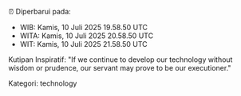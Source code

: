 ⏰ Diperbarui pada:
- WIB: Kamis, 10 Juli 2025 19.58.50 UTC
- WITA: Kamis, 10 Juli 2025 20.58.50 UTC
- WIT: Kamis, 10 Juli 2025 21.58.50 UTC

Kutipan Inspiratif:
"If we continue to develop our technology without wisdom or prudence, our servant may prove to be our executioner."


Kategori: technology


